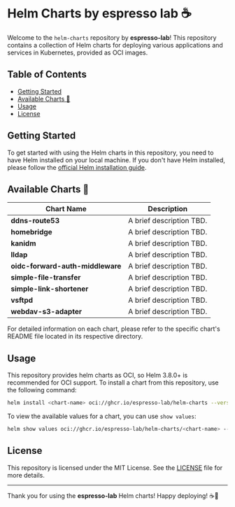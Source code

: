 # Helm Charts by espresso lab ☕️

Welcome to the `helm-charts` repository by **espresso-lab**! This repository contains a collection of Helm charts for deploying various applications and services in Kubernetes, provided as OCI images.

## Table of Contents

- [Getting Started](#getting-started)
- [Available Charts 🚀](#available-charts-🚀)
- [Usage](#usage)
- [License](#license)


## Getting Started

To get started with using the Helm charts in this repository, you need to have Helm installed on your local machine. If you don't have Helm installed, please follow the [official Helm installation guide](https://helm.sh/docs/intro/install/).

## Available Charts 🚀


| Chart Name                         | Description                    |
|------------------------------------|--------------------------------|
| **ddns-route53**                   | A brief description TBD.       |
| **homebridge**                     | A brief description TBD.       |
| **kanidm**                         | A brief description TBD.       |
| **lldap**                          | A brief description TBD.       |
| **oidc-forward-auth-middleware**   | A brief description TBD.       |
| **simple-file-transfer**           | A brief description TBD.       |
| **simple-link-shortener**          | A brief description TBD.       |
| **vsftpd**                         | A brief description TBD.       |
| **webdav-s3-adapter**              | A brief description TBD.       |


For detailed information on each chart, please refer to the specific chart's README file located in its respective directory.

## Usage

This repository provides helm charts as OCI, so Helm 3.8.0+ is recommended for OCI support. To install a chart from this repository, use the following command:

```bash
helm install <chart-name> oci://ghcr.io/espresso-lab/helm-charts --version <chart-version>
```

To view the available values for a chart, you can use `show values`:

```bash
helm show values oci://ghcr.io/espresso-lab/helm-charts/<chart-name> --version <chart-version>
```

## License

This repository is licensed under the MIT License. See the [LICENSE](LICENSE) file for more details.

---

Thank you for using the **espresso-lab** Helm charts! Happy deploying! ☕️🚀
